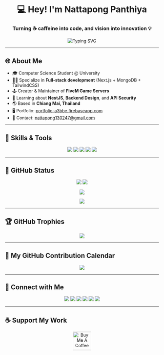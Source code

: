 <h1 align="center">💻 Hey! I'm Nattapong Panthiya</h1>
<h3 align="center">Turning ☕ caffeine into code, and vision into innovation 💡</h3>

<p align="center">
  <img src="https://readme-typing-svg.herokuapp.com?font=Fira+Code&size=20&pause=1000&color=8B5CF6&center=true&vCenter=true&width=500&lines=Full-stack+Developer+%7C+Next.js+%7C+MongoDB;Building+Web+and+Game+Server+Solutions;Passionate+about+Clean+UI+%26+Dark+Mode+Life" alt="Typing SVG" />
</p>

---

## 🌐 About Me

- 🎓 Computer Science Student @ University
- 🧑‍💻 Specialize in **Full-stack development** (Next.js + MongoDB + TailwindCSS)
- 🕹️ Creator & Maintainer of **FiveM Game Servers**
- 🔐 Learning about **NestJS**, **Backend Design**, and **API Security**
- 🌎 Based in **Chiang Mai, Thailand**
- 🖥 Portfolio: [portfolio-a3bbe.firebaseapp.com](http://portfolio-a3bbe.firebaseapp.com)
- 📩 Contact: [nattapong130247@gmail.com](mailto:nattapong130247@gmail.com)

---

## 🧠 Skills & Tools

<p align="center">
  <!-- Languages -->
  <img src="https://skillicons.dev/icons?i=js,ts,py" />
  <!-- Frontend -->
  <img src="https://skillicons.dev/icons?i=react,nextjs,tailwind,materialui" />
  <!-- Backend -->
  <img src="https://skillicons.dev/icons?i=nodejs,nestjs,express" />
  <!-- Database -->
  <img src="https://skillicons.dev/icons?i=mongodb,mysql" />
  <!-- Tools -->
  <img src="https://skillicons.dev/icons?i=git,figma,vite,vercel" />
</p>

---

## 🖤 GitHub Status

<p align="center">
  <img src="https://github-readme-stats.vercel.app/api?username=zismaildev&show_icons=true&count_private=true&theme=tokyonight&hide_border=true" />
  <img src="https://github-readme-stats.vercel.app/api/top-langs/?username=zismaildev&layout=compact&theme=tokyonight&hide_border=true" />
</p>

<p align="center">
  <img src="https://github-readme-streak-stats.herokuapp.com?user=zismaildev&theme=tokyonight&hide_border=true" />
</p>

<p align="center">
  <img src="https://komarev.com/ghpvc/?username=zismaildev&label=Profile+Views&color=8B5CF6&style=flat" />
</p>

---

## 🏆 GitHub Trophies

<p align="center">
  <img src="https://github-profile-trophy.vercel.app/?username=zismaildev&theme=tokyonight&no-frame=true&margin-w=10" />
</p>

---

## 📆 My GitHub Contribution Calendar

<p align="center">
  <img src="https://github-readme-activity-graph.vercel.app/graph?username=zismaildev&theme=tokyo-night&hide_border=true" />
</p>

---

## 🔗 Connect with Me

<p align="center">
  <a href="https://github.com/zismaildev"><img src="https://skillicons.dev/icons?i=github" /></a>
  <a href="https://discord.com/users/zismail"><img src="https://skillicons.dev/icons?i=discord" /></a>
  <a href="https://www.facebook.com/xz1smail"><img src="https://skillicons.dev/icons?i=facebook" /></a>
  <a href="https://www.instagram.com/xz1smail"><img src="https://skillicons.dev/icons?i=instagram" /></a>
  <a href="https://www.twitch.tv/zismail"><img src="https://skillicons.dev/icons?i=twitch" /></a>
  <a href="https://www.youtube.com/@zismaildev"><img src="https://skillicons.dev/icons?i=youtube" /></a>
</p>

---

## ☕ Support My Work

<p align="center">
  <a href="https://www.buymeacoffee.com/ZismailDev" target="_blank">
    <img src="https://cdn.buymeacoffee.com/buttons/v2/default-purple.png" height="60" alt="Buy Me A Coffee" />
  </a>
</p>
